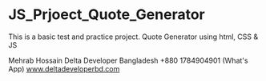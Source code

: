 # JS_Prjoect_Quote_Generator
This is a basic test and practice project. Quote Generator using html, CSS &amp; JS

Mehrab Hossain
Delta Developer Bangladesh
+880 1784904901 (What's App)
www.deltadeveloperbd.com
